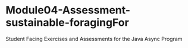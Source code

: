 # Module04-Assessment-sustainable-foragingFor
Student Facing Exercises and Assessments for the Java Async Program

